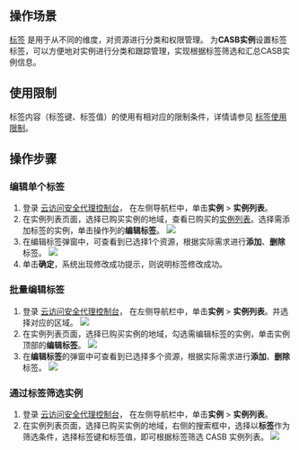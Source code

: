## 操作场景
[标签](https://cloud.tencent.com/document/product/651/13334)  是用于从不同的维度，对资源进行分类和权限管理。 
为**CASB实例**设置标签标签，可以方便地对实例进行分类和跟踪管理，实现根据标签筛选和汇总CASB实例信息。

## 使用限制
标签内容（标签键、标签值）的使用有相对应的限制条件，详情请参见  [标签使用限制](https://cloud.tencent.com/document/product/651/13354)。

## 操作步骤
### 编辑单个标签
1. 登录 [云访问安全代理控制台](https://console.cloud.tencent.com/casb)， 在左侧导航栏中，单击**实例** > **实例列表**。
2. 在实例列表页面，选择已购买实例的地域，查看已购买的[实例列表](https://console.cloud.tencent.com/casb)。选择需添加标签的实例，单击操作列的**编辑标签**。
   ![](https://qcloudimg.tencent-cloud.cn/raw/0c122fdf58e31ed026f99e27ca48906a.png)
3. 在编辑标签弹窗中，可查看到已选择1个资源，根据实际需求进行**添加**、**删除**标签。
    ![](https://main.qcloudimg.com/raw/b64057bcb1cfbdf2c7bf38d2d3bff685.jpg)
4. 单击**确定**，系统出现修改成功提示，则说明标签修改成功。

### 批量编辑标签
1. 登录 [云访问安全代理控制台](https://console.cloud.tencent.com/casb)， 在左侧导航栏中，单击**实例** > **实例列表**。并选择对应的区域。
    ![](https://qcloudimg.tencent-cloud.cn/raw/a5739de52755da3f636914fafd062daf.png)
2. 在实例列表页面，选择已购买实例的地域，勾选需编辑标签的实例，单击实例顶部的**编辑标签**。
    ![](https://qcloudimg.tencent-cloud.cn/raw/43a5aadbcfd17c2ed8cba547d3656667.png)
3. 在**编辑标签**的弹窗中可查看到已选择多个资源，根据实际需求进行**添加**、**删除**标签。
    ![](https://qcloudimg.tencent-cloud.cn/raw/d5181fce3f6fdbcacb7ea2bb0d05d129.png)


### 通过标签筛选实例
1. 登录 [云访问安全代理控制台](https://console.cloud.tencent.com/casb)， 在左侧导航栏中，单击**实例** > **实例列表**。
2. 在实例列表页面，选择已购买实例的地域，右侧的搜索框中，选择以**标签**作为筛选条件，选择标签键和标签值，即可根据标签筛选 CASB 实例列表。
    ![](https://qcloudimg.tencent-cloud.cn/raw/8dca572ff0358a44c3de2b1aa27285b2.png)
